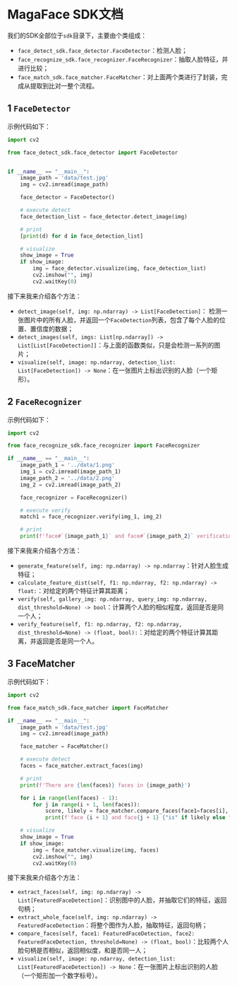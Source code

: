 # MagaFace SDK文档

我们的SDK全部位于`sdk`目录下，主要由个类组成：

- `face_detect_sdk.face_detector.FaceDetector`：检测人脸；
- `face_recognize_sdk.face_recognizer.FaceRecognizer`：抽取人脸特征，并进行比较；
- `face_match_sdk.face_matcher.FaceMatcher`：对上面两个类进行了封装，完成从提取到比对一整个流程。

## 1 `FaceDetector`

示例代码如下：

```python
import cv2

from face_detect_sdk.face_detector import FaceDetector


if __name__ == "__main__":
    image_path = 'data/test.jpg'
    img = cv2.imread(image_path)

    face_detector = FaceDetector()

    # execute detect
    face_detection_list = face_detector.detect_image(img)

    # print
    [print(d) for d in face_detection_list]

    # visualize
    show_image = True
    if show_image:
        img = face_detector.visualize(img, face_detection_list)
        cv2.imshow("", img)
        cv2.waitKey(0)
```

接下来我来介绍各个方法：

- `detect_image(self, img: np.ndarray) -> List[FaceDetection]`：
检测一张图片中的所有人脸，并返回一个`FaceDetection`列表，包含了每个人脸的位置、置信度的数据；
- `detect_images(self, imgs: List[np.ndarray]) -> List[List[FaceDetection]]`：与上面的函数类似，只是会检测一系列的图片；
- `visualize(self, image: np.ndarray, detection_list: List[FaceDetection]) -> None`：在一张图片上标出识别的人脸（一个矩形）。

## 2 `FaceRecognizer`

示例代码如下：

```python
import cv2

from face_recognize_sdk.face_recognizer import FaceRecognizer

if __name__ == "__main__":
    image_path_1 = '../data/1.png'
    img_1 = cv2.imread(image_path_1)
    image_path_2 = '../data/2.png'
    img_2 = cv2.imread(image_path_2)

    face_recognizer = FaceRecognizer()

    # execute verify
    match1 = face_recognizer.verify(img_1, img_2)

    # print
    print(f'face#`{image_path_1}` and face#`{image_path_2}` verification result: {match1}')
```

接下来我来介绍各个方法：

- `generate_feature(self, img: np.ndarray) -> np.ndarray`：针对人脸生成特征；
- `calculate_feature_dist(self, f1: np.ndarray, f2: np.ndarray) -> float:`：对给定的两个特征计算其距离；
- `verify(self, gallery_img: np.ndarray, query_img: np.ndarray, dist_threshold=None) -> bool`：计算两个人脸的相似程度，返回是否是同一个人；
- `verify_feature(self, f1: np.ndarray, f2: np.ndarray, dist_threshold=None) -> (float, bool):`：对给定的两个特征计算其距离，并返回是否是同一个人。


## 3 FaceMatcher

示例代码如下：

```python
import cv2

from face_match_sdk.face_matcher import FaceMatcher

if __name__ == "__main__":
    image_path = 'data/test.jpg'
    img = cv2.imread(image_path)

    face_matcher = FaceMatcher()

    # execute detect
    faces = face_matcher.extract_faces(img)

    # print
    print(f'There are {len(faces)} faces in {image_path}')

    for i in range(len(faces) - 1):
        for j in range(i + 1, len(faces)):
            score, likely = face_matcher.compare_faces(face1=faces[i], face2=faces[j])
            print(f'face {i + 1} and face{j + 1} {"is" if likely else "is not"} the same person. (score = {score})')

    # visualize
    show_image = True
    if show_image:
        img = face_matcher.visualize(img, faces)
        cv2.imshow("", img)
        cv2.waitKey(0)
```

接下来我来介绍各个方法：

- `extract_faces(self, img: np.ndarray) -> List[FeaturedFaceDetection]`：识别图中的人脸，并抽取它们的特征，返回句柄；
- `extract_whole_face(self, img: np.ndarray) -> FeaturedFaceDetection`：将整个图作为人脸，抽取特征，返回句柄；
- `compare_faces(self, face1: FeaturedFaceDetection, face2: FeaturedFaceDetection, threshold=None) -> (float, bool)`：比较两个人脸句柄是否相似，返回相似度，和是否同一人；
- `visualize(self, image: np.ndarray, detection_list: List[FeaturedFaceDetection]) -> None`：在一张图片上标出识别的人脸（一个矩形加一个数字标号）。
